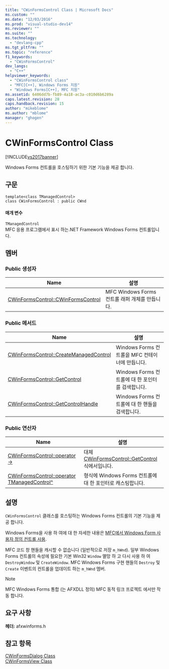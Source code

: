 ```yaml
---
title: "CWinFormsControl Class | Microsoft Docs"
ms.custom: ""
ms.date: "12/03/2016"
ms.prod: "visual-studio-dev14"
ms.reviewer: ""
ms.suite: ""
ms.technology: 
  - "devlang-cpp"
ms.tgt_pltfrm: ""
ms.topic: "reference"
f1_keywords: 
  - "CWinFormsControl"
dev_langs: 
  - "C++"
helpviewer_keywords: 
  - "CWinFormsControl class"
  - "MFC[C++], Windows Forms 지원"
  - "Windows Forms[C++], MFC 지원"
ms.assetid: 6406dd7b-fb89-4a18-ac3a-c010d6b6289a
caps.latest.revision: 28
caps.handback.revision: 15
author: "mikeblome"
ms.author: "mblome"
manager: "ghogen"
---
```

# CWinFormsControl Class
[!INCLUDE[vs2017banner](../../assembler/inline/includes/vs2017banner.md)]

Windows Forms 컨트롤을 호스팅하기 위한 기본 기능을 제공 합니다.  
  
## 구문  
  
```  
template<class TManagedControl>  
class CWinFormsControl : public CWnd  
```  
  
#### 매개 변수  
 `TManagedControl`  
 MFC 응용 프로그램에서 표시 하는.NET Framework Windows Forms 컨트롤입니다.  
  
## 멤버  
  
### Public 생성자  
  
|Name|설명|  
|----------|--------|  
|[CWinFormsControl::CWinFormsControl](../Topic/CWinFormsControl::CWinFormsControl.md)|MFC Windows Forms 컨트롤 래퍼 개체를 만듭니다.|  
  
### Public 메서드  
  
|Name|설명|  
|----------|--------|  
|[CWinFormsControl::CreateManagedControl](../Topic/CWinFormsControl::CreateManagedControl.md)|Windows Forms 컨트롤을 MFC 컨테이너에 만듭니다.|  
|[CWinFormsControl::GetControl](../Topic/CWinFormsControl::GetControl.md)|Windows Forms 컨트롤에 대 한 포인터를 검색합니다.|  
|[CWinFormsControl::GetControlHandle](../Topic/CWinFormsControl::GetControlHandle.md)|Windows Forms 컨트롤에 대 한 핸들을 검색합니다.|  
  
### Public 연산자  
  
|Name|설명|  
|----------|--------|  
|[CWinFormsControl::operator \-\>](../Topic/CWinFormsControl::operator%20-%3E.md)|대체 [CWinFormsControl::GetControl](../Topic/CWinFormsControl::GetControl.md) 식에서입니다.|  
|[CWinFormsControl::operator TManagedControl^](../Topic/CWinFormsControl::operator%20TManagedControl%5E.md)|형식에 Windows Forms 컨트롤에 대 한 포인터로 캐스팅합니다.|  
  
## 설명  
 `CWinFormsControl` 클래스를 호스팅하는 Windows Forms 컨트롤의 기본 기능을 제공 합니다.  
  
 Windows Forms을 사용 하 여에 대 한 자세한 내용은 [MFC에서 Windows Form 사용자 정의 컨트롤 사용](../../dotnet/using-a-windows-form-user-control-in-mfc.md).  
  
 MFC 코드 창 핸들을 캐시할 수 없습니다 \(일반적으로 저장 `m_hWnd`\).  일부 Windows Forms 컨트롤의 속성에 필요한 기본 Win32 `Window` 멸망 하 고 다시 사용 하 여 `DestroyWindow` 및 `CreateWindow`.  MFC Windows Forms 구현 핸들의 `Destroy` 및 `Create` 이벤트의 컨트롤을 업데이트 하는 `m_hWnd` 멤버.  
  
> [!NOTE]
>  MFC Windows Forms 통합 \(는 AFXDLL 정의\) MFC 동적 링크 프로젝트 에서만 작동 합니다.  
  
## 요구 사항  
 **헤더:** afxwinforms.h  
  
## 참고 항목  
 [CWinFormsDialog Class](../../mfc/reference/cwinformsdialog-class.md)   
 [CWinFormsView Class](../../mfc/reference/cwinformsview-class.md)